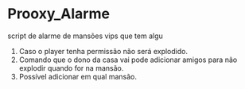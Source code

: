 # Prooxy_Alarme
script de alarme de mansões vips que tem algu
1. Caso o player tenha permissão não será explodido.
2. Comando que o dono da casa vai pode adicionar amigos para não explodir quando for na mansão.
3. Possível adicionar em qual mansão.
